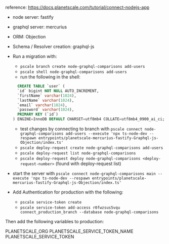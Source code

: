 reference: https://docs.planetscale.com/tutorial/connect-nodejs-app

- node server: fastify
- graphql server: mercurius
- ORM: Objection
- Schema / Resolver creation: graphql-js


- Run a migration with:
  - `pscale branch create node-graphql-comparisons add-users`
  - `pscale shell node-graphql-comparisons add-users`
  - run the following in the shell:
  ```sql
    CREATE TABLE `user` (
    `id` bigint NOT NULL AUTO_INCREMENT,
    `firstName` varchar(1024),
    `lastName` varchar(1024),
    `email` varchar(1024),
    `password` varchar(1024),
    PRIMARY KEY (`id`)
  ) ENGINE=InnoDB DEFAULT CHARSET=utf8mb4 COLLATE=utf8mb4_0900_ai_ci;
  ```
  - test changes by connecting to branch with `pscale connect node-graphql-comparisons add-users --execute 'npx ts-node-dev --respawn entrypoints/planetscale-mercurius-fastify-Graphql-js-Objection/index.ts'`
  - `pscale deploy-request create node-graphql-comparisons add-users`
  - `pscale deploy-request list node-graphql-comparisons`
  - `pscale deploy-request deploy node-graphql-comparisons <deploy-request-number>` (found with deploy-request list)

- start the server with `pscale connect node-graphql-comparisons main --execute 'npx ts-node-dev --respawn entrypoints/planetscale-mercurius-fastify-Graphql-js-Objection/index.ts'`

- Add Authentication for production with the following:
  - `pscale service-token create`
  - `pscale service-token add-access r0fwzsus5vqu connect_production_branch --database node-graphql-comparisons`

Then add the following variables to production:

PLANETSCALE_ORG
PLANETSCALE_SERVICE_TOKEN_NAME
PLANETSCALE_SERVICE_TOKEN
